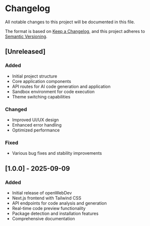 # Changelog

All notable changes to this project will be documented in this file.

The format is based on [Keep a Changelog](https://keepachangelog.com/en/1.0.0/),
and this project adheres to [Semantic Versioning](https://semver.org/spec/v2.0.0.html).

## [Unreleased]

### Added
- Initial project structure
- Core application components
- API routes for AI code generation and application
- Sandbox environment for code execution
- Theme switching capabilities

### Changed
- Improved UI/UX design
- Enhanced error handling
- Optimized performance

### Fixed
- Various bug fixes and stability improvements

## [1.0.0] - 2025-09-09

### Added
- Initial release of openWebDev
- Next.js frontend with Tailwind CSS
- API endpoints for code analysis and generation
- Real-time code preview functionality
- Package detection and installation features
- Comprehensive documentation